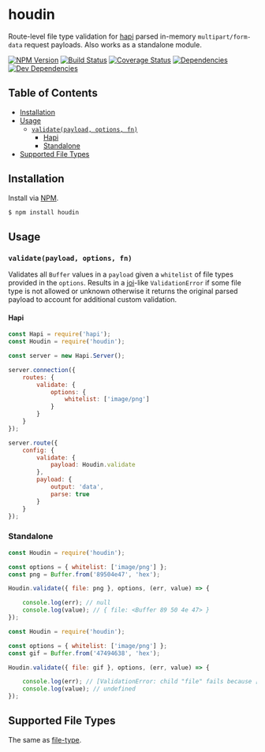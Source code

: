# houdin
Route-level file type validation for [hapi](https://github.com/hapijs/hapi) parsed in-memory `multipart/form-data` request payloads. Also works as a standalone module.

[![NPM Version][version-img]][version-url] [![Build Status][travis-img]][travis-url] [![Coverage Status][coveralls-img]][coveralls-url] [![Dependencies][david-img]][david-url] [![Dev Dependencies][david-dev-img]][david-dev-url]

## Table of Contents
- [Installation](#installation)
- [Usage](#usage)
  - [`validate(payload, options, fn)`](#validatepayload-options-fn)
    - [Hapi](#hapi)
    - [Standalone](#standalone)
- [Supported File Types](#supported-file-types)

## Installation
Install via [NPM](https://www.npmjs.org).

```sh
$ npm install houdin
```

## Usage
### `validate(payload, options, fn)`
Validates all `Buffer` values in a `payload` given a `whitelist` of file types provided in the `options`. Results in a [joi](https://github.com/hapijs/joi)-like `ValidationError` if some file type is not allowed or unknown otherwise it returns the original parsed payload to account for additional custom validation.

#### Hapi

```js
const Hapi = require('hapi');
const Houdin = require('houdin');

const server = new Hapi.Server();

server.connection({
    routes: {
        validate: {
            options: {
                whitelist: ['image/png']
            }
        }
    }
});

server.route({
    config: {
        validate: {
            payload: Houdin.validate
        },
        payload: {
            output: 'data',
            parse: true
        }
    }
});
```

### Standalone

```js
const Houdin = require('houdin');

const options = { whitelist: ['image/png'] };
const png = Buffer.from('89504e47', 'hex');

Houdin.validate({ file: png }, options, (err, value) => {

    console.log(err); // null
    console.log(value); // { file: <Buffer 89 50 4e 47> }
});
```

```js
const Houdin = require('houdin');

const options = { whitelist: ['image/png'] };
const gif = Buffer.from('47494638', 'hex');

Houdin.validate({ file: gif }, options, (err, value) => {

    console.log(err); // [ValidationError: child "file" fails because ["file" type is not allowed]]
    console.log(value); // undefined
});
```

## Supported File Types
The same as [file-type](https://github.com/sindresorhus/file-type#supported-file-types).

[coveralls-img]: https://img.shields.io/coveralls/ruiquelhas/houdin.svg?style=flat-square
[coveralls-url]: https://coveralls.io/github/ruiquelhas/houdin
[david-img]: https://img.shields.io/david/ruiquelhas/houdin.svg?style=flat-square
[david-url]: https://david-dm.org/ruiquelhas/houdin
[david-dev-img]: https://img.shields.io/david/dev/ruiquelhas/houdin.svg?style=flat-square
[david-dev-url]: https://david-dm.org/ruiquelhas/houdin?type=dev
[version-img]: https://img.shields.io/npm/v/houdin.svg?style=flat-square
[version-url]: https://www.npmjs.com/package/houdin
[travis-img]: https://img.shields.io/travis/ruiquelhas/houdin.svg?style=flat-square
[travis-url]: https://travis-ci.org/ruiquelhas/houdin
